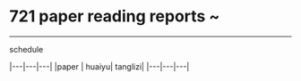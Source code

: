 # 721 paper reading reports ~

---
schedule

|---|---|---|
|paper | huaiyu| tanglizi| 
|---|---|---|
